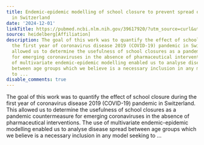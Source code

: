 ```yaml
---
title: Endemic-epidemic modelling of school closure to prevent spread of COVID-19
  in Switzerland
date: '2024-12-01'
linkTitle: https://pubmed.ncbi.nlm.nih.gov/39617920/?utm_source=curl&utm_medium=rss&utm_campaign=pubmed-2&utm_content=1FakS-2QOkCT8HsMOQP1bCRQ4YzyumYOmxmF0moLsQ3dFB1E9V&fc=20220326224207&ff=20241202180341&v=2.18.0.post9+e462414
source: heidelberg[Affiliation]
description: The goal of this work was to quantify the effect of school closure during
  the first year of coronavirus disease 2019 (COVID-19) pandemic in Switzerland. This
  allowed us to determine the usefulness of school closures as a pandemic countermeasure
  for emerging coronaviruses in the absence of pharmaceutical interventions. The use
  of multivariate endemic-epidemic modelling enabled us to analyse disease spread
  between age groups which we believe is a necessary inclusion in any model seeking
  to ...
disable_comments: true
---
```

The goal of this work was to quantify the effect of school closure during the first year of coronavirus disease 2019 (COVID-19) pandemic in Switzerland. This allowed us to determine the usefulness of school closures as a pandemic countermeasure for emerging coronaviruses in the absence of pharmaceutical interventions. The use of multivariate endemic-epidemic modelling enabled us to analyse disease spread between age groups which we believe is a necessary inclusion in any model seeking to ...